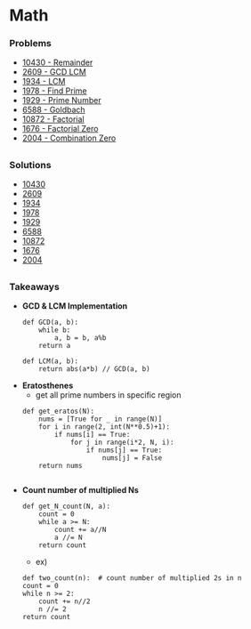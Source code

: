 # Math

### Problems
- [10430 - Remainder](https://www.acmicpc.net/problem/10430)
- [2609 - GCD LCM](https://www.acmicpc.net/problem/2609)
- [1934 - LCM](https://www.acmicpc.net/problem/1934)
- [1978 - Find Prime](https://www.acmicpc.net/problem/1978)
- [1929 - Prime Number](https://www.acmicpc.net/problem/1929)
- [6588 - Goldbach](https://www.acmicpc.net/problem/6588)
- [10872 - Factorial](https://www.acmicpc.net/problem/10872)
- [1676 - Factorial Zero](https://www.acmicpc.net/problem/1676)
- [2004 - Combination Zero](https://www.acmicpc.net/problem/2004)



##

### Solutions
- [10430](./10430_modulo.py)
- [2609](./2609_GCD_LCM.py)
- [1934](./1934_LCM.py)
- [1978](./1978_prime_number.py)
- [1929](./1929_find_prime.py)
- [6588](./6588_goldbach.py)
- [10872](./10872_factorial.py)
- [1676](./1676_factorial_zero.py)
- [2004](./2004_combinations_zeropy)



##

### Takeaways

- **GCD & LCM Implementation**
  ```
  def GCD(a, b):
      while b:
          a, b = b, a%b
      return a

  def LCM(a, b):
      return abs(a*b) // GCD(a, b) 
  ```
- **Eratosthenes**
    - get all prime numbers in specific region
    ```
    def get_eratos(N):
        nums = [True for _ in range(N)]
        for i in range(2, int(N**0.5)+1):
            if nums[i] == True:
                for j in range(i*2, N, i):
                    if nums[j] == True:
                        nums[j] = False
        return nums
        
    ```
- **Count number of multiplied Ns**
    ```
    def get_N_count(N, a):
        count = 0
        while a >= N:
            count += a//N
            a //= N
        return count
    ```
    - ex)
    ```
    def two_count(n):  # count number of multiplied 2s in n
    count = 0
    while n >= 2:
        count += n//2
        n //= 2
    return count
    ```